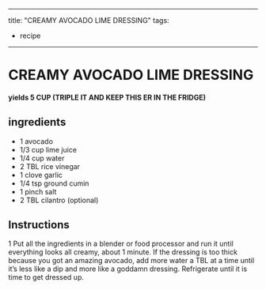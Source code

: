 
---
title: "CREAMY AVOCADO LIME DRESSING"
tags:
  - recipe
---
# CREAMY AVOCADO LIME DRESSING



#### yields  5 CUP (TRIPLE IT AND KEEP THIS  ER IN THE FRIDGE)


## ingredients
* 1 avocado 
* 1/3 cup lime juice 
* 1/4 cup water 
* 2 TBL rice vinegar 
* 1 clove garlic 
* 1/4 tsp ground cumin 
* 1 pinch salt 
* 2 TBL cilantro (optional)



## Instructions
1 Put all the ingredients in a blender or food processor and run it until everything looks all creamy, about 1 minute. If the dressing is too thick because you got an amazing avocado, add more water a TBL at a time until it’s less like a dip and more like a goddamn dressing. Refrigerate until it is time to get dressed up.







